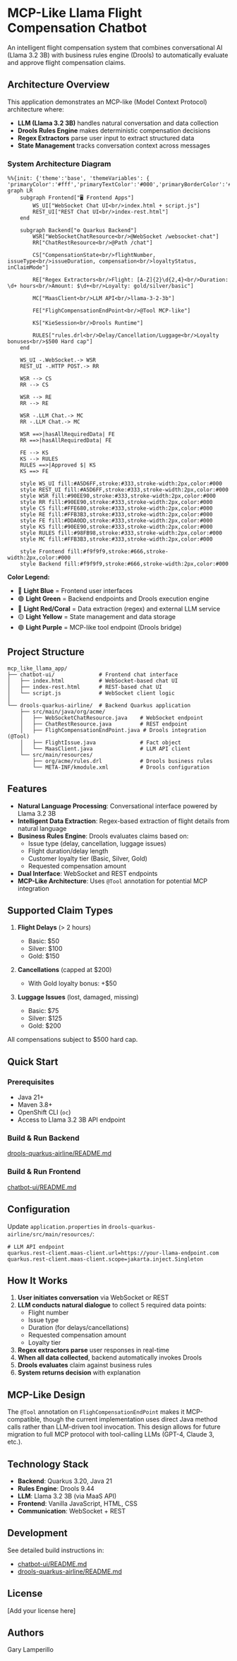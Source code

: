# MCP-Like Llama Flight Compensation Chatbot

An intelligent flight compensation system that combines conversational AI (Llama 3.2 3B) with business rules engine (Drools) to automatically evaluate and approve flight compensation claims.

## Architecture Overview

This application demonstrates an MCP-like (Model Context Protocol) architecture where:
- **LLM (Llama 3.2 3B)** handles natural conversation and data collection
- **Drools Rules Engine** makes deterministic compensation decisions
- **Regex Extractors** parse user input to extract structured data
- **State Management** tracks conversation context across messages

### System Architecture Diagram

```mermaid
%%{init: {'theme':'base', 'themeVariables': { 'primaryColor':'#fff','primaryTextColor':'#000','primaryBorderColor':'#666','lineColor':'#666','secondaryColor':'#fff','tertiaryColor':'#fff','background':'#fff','mainBkg':'#fff','secondBkg':'#fff','clusterBkg':'#f9f9f9','clusterBorder':'#999','edgeLabelBackground':'#fff'}}}%%
graph LR
    subgraph Frontend["🖥️ Frontend Apps"]
        WS_UI["WebSocket Chat UI<br/>index.html + script.js"]
        REST_UI["REST Chat UI<br/>index-rest.html"]
    end

    subgraph Backend["⚙️ Quarkus Backend"]
        WSR["WebSocketChatResource<br/>@WebSocket /websocket-chat"]
        RR["ChatRestResource<br/>@Path /chat"]
        
        CS["CompensationState<br/>flightNumber, issueType<br/>issueDuration, compensation<br/>loyaltyStatus, inClaimMode"]
        
        RE["Regex Extractors<br/>Flight: [A-Z]{2}\d{2,4}<br/>Duration: \d+ hours<br/>Amount: $\d+<br/>Loyalty: gold/silver/basic"]
        
        MC["MaasClient<br/>LLM API<br/>llama-3-2-3b"]
        
        FE["FlighCompensationEndPoint<br/>@Tool MCP-like"]
        
        KS["KieSession<br/>Drools Runtime"]
        
        RULES["rules.drl<br/>Delay/Cancellation/Luggage<br/>Loyalty bonuses<br/>$500 Hard cap"]
    end

    WS_UI -.WebSocket.-> WSR
    REST_UI -.HTTP POST.-> RR
    
    WSR --> CS
    RR --> CS
    
    WSR --> RE
    RR --> RE
    
    WSR -.LLM Chat.-> MC
    RR -.LLM Chat.-> MC
    
    WSR ==>|hasAllRequiredData| FE
    RR ==>|hasAllRequiredData| FE
    
    FE --> KS
    KS --> RULES
    RULES ==>|Approved $| KS
    KS ==> FE
    
    style WS_UI fill:#A5D6FF,stroke:#333,stroke-width:2px,color:#000
    style REST_UI fill:#A5D6FF,stroke:#333,stroke-width:2px,color:#000
    style WSR fill:#90EE90,stroke:#333,stroke-width:2px,color:#000
    style RR fill:#90EE90,stroke:#333,stroke-width:2px,color:#000
    style CS fill:#FFE680,stroke:#333,stroke-width:2px,color:#000
    style RE fill:#FFB3B3,stroke:#333,stroke-width:2px,color:#000
    style FE fill:#DDA0DD,stroke:#333,stroke-width:2px,color:#000
    style KS fill:#90EE90,stroke:#333,stroke-width:2px,color:#000
    style RULES fill:#98FB98,stroke:#333,stroke-width:2px,color:#000
    style MC fill:#FFB3B3,stroke:#333,stroke-width:2px,color:#000
    
    style Frontend fill:#f9f9f9,stroke:#666,stroke-width:2px,color:#000
    style Backend fill:#f9f9f9,stroke:#666,stroke-width:2px,color:#000
```

**Color Legend:**
- 🔵 **Light Blue** = Frontend user interfaces
- 🟢 **Light Green** = Backend endpoints and Drools execution engine
- 🔴 **Light Red/Coral** = Data extraction (regex) and external LLM service
- 🟡 **Light Yellow** = State management and data storage
- 🟣 **Light Purple** = MCP-like tool endpoint (Drools bridge)

## Project Structure

```
mcp_like_llama_app/
├── chatbot-ui/              # Frontend chat interface
│   ├── index.html           # WebSocket-based chat UI
│   ├── index-rest.html      # REST-based chat UI  
│   └── script.js            # WebSocket client logic
│
└── drools-quarkus-airline/  # Backend Quarkus application
    ├── src/main/java/org/acme/
    │   ├── WebSocketChatResource.java    # WebSocket endpoint
    │   ├── ChatRestResource.java         # REST endpoint
    │   ├── FlighCompensationEndPoint.java # Drools integration (@Tool)
    │   ├── FlightIssue.java              # Fact object
    │   └── MaasClient.java               # LLM API client
    └── src/main/resources/
        ├── org/acme/rules.drl            # Drools business rules
        └── META-INF/kmodule.xml          # Drools configuration
```

## Features

- **Natural Language Processing**: Conversational interface powered by Llama 3.2 3B
- **Intelligent Data Extraction**: Regex-based extraction of flight details from natural language
- **Business Rules Engine**: Drools evaluates claims based on:
  - Issue type (delay, cancellation, luggage issues)
  - Flight duration/delay length
  - Customer loyalty tier (Basic, Silver, Gold)
  - Requested compensation amount
- **Dual Interface**: WebSocket and REST endpoints
- **MCP-Like Architecture**: Uses `@Tool` annotation for potential MCP integration

## Supported Claim Types

1. **Flight Delays** (> 2 hours)
   - Basic: $50
   - Silver: $100
   - Gold: $150

2. **Cancellations** (capped at $200)
   - With Gold loyalty bonus: +$50

3. **Luggage Issues** (lost, damaged, missing)
   - Basic: $75
   - Silver: $125
   - Gold: $200

All compensations subject to $500 hard cap.

## Quick Start

### Prerequisites
- Java 21+
- Maven 3.8+
- OpenShift CLI (`oc`)
- Access to Llama 3.2 3B API endpoint

### Build & Run Backend
[drools-quarkus-airline/README.md](drools-quarkus-airline/README.md)


### Build & Run Frontend
[chatbot-ui/README.md](chatbot-ui/README.md)


## Configuration

Update `application.properties` in `drools-quarkus-airline/src/main/resources/`:

```properties
# LLM API endpoint
quarkus.rest-client.maas-client.url=https://your-llama-endpoint.com
quarkus.rest-client.maas-client.scope=jakarta.inject.Singleton
```

## How It Works

1. **User initiates conversation** via WebSocket or REST
2. **LLM conducts natural dialogue** to collect 5 required data points:
   - Flight number
   - Issue type
   - Duration (for delays/cancellations)
   - Requested compensation amount
   - Loyalty tier
3. **Regex extractors parse** user responses in real-time
4. **When all data collected**, backend automatically invokes Drools
5. **Drools evaluates** claim against business rules
6. **System returns decision** with explanation

## MCP-Like Design

The `@Tool` annotation on `FlighCompensationEndPoint` makes it MCP-compatible, though the current implementation uses direct Java method calls rather than LLM-driven tool invocation. This design allows for future migration to full MCP protocol with tool-calling LLMs (GPT-4, Claude 3, etc.).

## Technology Stack

- **Backend**: Quarkus 3.20, Java 21
- **Rules Engine**: Drools 9.44
- **LLM**: Llama 3.2 3B (via MaaS API)
- **Frontend**: Vanilla JavaScript, HTML, CSS
- **Communication**: WebSocket + REST

## Development

See detailed build instructions in:
- [chatbot-ui/README.md](chatbot-ui/README.md)
- [drools-quarkus-airline/README.md](drools-quarkus-airline/README.md)

## License

[Add your license here]

## Authors

Gary Lamperillo
